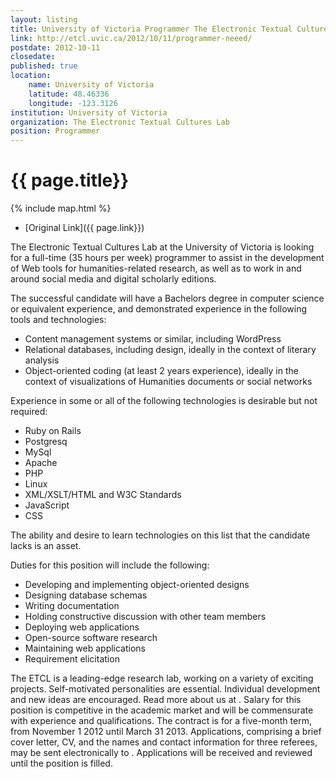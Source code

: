 ```yaml
---
layout: listing
title: University of Victoria Programmer The Electronic Textual Cultures Lab
link: http://etcl.uvic.ca/2012/10/11/programmer-neeed/
postdate: 2012-10-11
closedate: 
published: true
location:
    name: University of Victoria
    latitude: 48.46336
    longitude: -123.3126
institution: University of Victoria
organization: The Electronic Textual Cultures Lab
position: Programmer
---
```



# {{ page.title}}

{% include map.html %}



* [Original Link]({{ page.link}})

The Electronic Textual Cultures Lab at the University of Victoria is looking for a full-time (35 hours per week) programmer to assist in the development of Web tools for humanities-related research, as well as to work in and around social media and digital scholarly editions.

The successful candidate will have a Bachelors degree in computer science or equivalent experience, and demonstrated experience in the following tools and technologies:

*	Content management systems or similar, including WordPress
*	Relational databases, including design, ideally in the context of literary analysis
*	Object-oriented coding (at least 2 years experience), ideally in the context of visualizations of Humanities documents or social networks

Experience in some or all of the following technologies is desirable but not required:

*	Ruby on Rails
*	Postgresq
*	MySql
*	Apache
*	PHP
*	Linux
*	XML/XSLT/HTML and W3C Standards
*	JavaScript
*	CSS

The ability and desire to learn technologies on this list that the candidate lacks is an asset.

Duties for this position will include the following:

*	Developing and implementing object-oriented designs
*	Designing database schemas
*	Writing documentation
*	Holding constructive discussion with other team members
*	Deploying web applications
*	Open-source software research
*	Maintaining web applications
*	Requirement elicitation

The ETCL is a leading-edge research lab, working on a variety of exciting projects. Self-motivated personalities are essential. Individual development and new ideas are encouraged. Read more about us at .
Salary for this position is competitive in the academic market and will be commensurate with experience and qualifications. The contract is for a five-month term, from November 1 2012 until March 31 2013.
Applications, comprising a brief cover letter, CV, and the names and contact information for three referees, may be sent electronically to . Applications will be received and reviewed until the position is filled.